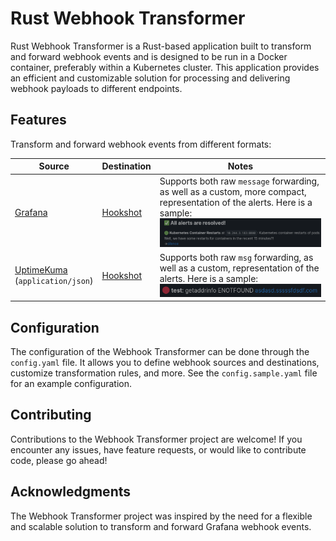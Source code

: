 # Rust Webhook Transformer

Rust Webhook Transformer is a Rust-based application built to transform and forward webhook events and is designed to be run in a Docker container, preferably within a Kubernetes cluster. This application provides an efficient and customizable solution for processing and delivering webhook payloads to different endpoints.

## Features

Transform and forward webhook events from different formats:

| Source | Destination | Notes |
| ------ | ----------- | ----- |
| [Grafana](https://grafana.com/) | [Hookshot](https://github.com/matrix-org/matrix-hookshot) | Supports both raw `message` forwarding, as well as a custom, more compact, representation of the alerts. Here is a sample: ![custom-format-sample](docs/grafana-to-hookshot.png) |
| [UptimeKuma](https://github.com/louislam/uptime-kuma)<br>(`application/json`) | [Hookshot](https://github.com/matrix-org/matrix-hookshot) | Supports both raw `msg` forwarding, as well as a custom, representation of the alerts. Here is a sample: ![custom-format-sample](docs/uptimekuma-to-hookshot.png) |

## Configuration

The configuration of the Webhook Transformer can be done through the `config.yaml` file. It allows you to define webhook sources and destinations, customize transformation rules, and more. See the `config.sample.yaml` file for an example configuration.

## Contributing

Contributions to the Webhook Transformer project are welcome! If you encounter any issues, have feature requests, or would like to contribute code, please go ahead!

## Acknowledgments

The Webhook Transformer project was inspired by the need for a flexible and scalable solution to transform and forward Grafana webhook events.